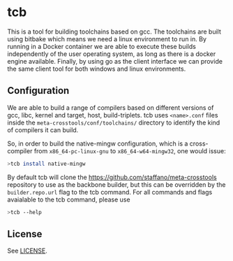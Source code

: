 # tcb
This is a tool for building toolchains based on gcc. The toolchains are built using bitbake which means we need a linux environment to run in. By running in a Docker container we are able to execute these builds independently of the user operating system, as long as there is a docker engine available. Finally, by using go as the client interface we can provide the same client tool for both windows and linux environments. 

## Configuration
We are able to build a range of compilers based on different versions of gcc, libc, kernel and target, host, build-triplets.
tcb uses `<name>.conf` files inside the `meta-crosstools/conf/toolchains/` directory to identify the kind of compilers it can build.

So, in order to build the native-mingw configuration, which is a cross-compiler from `x86_64-pc-linux-gnu` to `x86_64-w64-mingw32`, one would issue:
```bash
>tcb install native-mingw
``` 

By default tcb will clone the https://github.com/staffano/meta-crosstools repository to use as the backbone builder, but this can be overridden by the `builder.repo.url` flag to the tcb command. For all commands and flags avaialable to the tcb command, please use
```bash
>tcb --help
```

## License

See [LICENSE](LICENSE).


